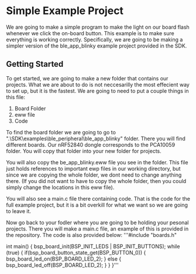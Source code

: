 # Simple Example Project
We are going to make a simple program to make the light on our board flash whenever we click the on-board button. This example is to make sure everything is working correctly. Specifically, we are going to be making a simpler version of the ble_app_blinky example project provided in the SDK.

## Getting Started
To get started, we are going to make a new folder that contains our projects. What we are about to do is not neccesarilly the most effecient way to set up, but it is the fastest. We are going to need to put a couple things in this file:

1) Board Folder
2) eww file
3) Code

To find the board folder we are going to go to ".\SDK\examples\ble_peripheral\ble_app_blinky" folder. There you will find different boards. Our nRF52840 dongle corresponds to the PCA10059 folder. You will copy that folder into your new folder for projects. 

You will also copy the be_app_blinky.eww file you see in the folder. This file just holds references to important ewp files in our working directory, but since we are copying the whole folder, we dont need to change anything there. (If you did not want to have to copy the whole folder, then you could simply change the locations in this eww file). 

You will also see a main.c file there containing code. That is the code for the full example project, but it is a bit overkill for what we want so we are going to leave it. 

Now go back to your fodler where you are going to be holding your pesonal projects. There you will make a main.c file, an example of this is provided in the repository. The code is also provided below:
'''#include "boards.h"

int main() {
    bsp_board_init(BSP_INIT_LEDS | BSP_INIT_BUTTONS);
    while (true) {
        if(bsp_board_button_state_get(BSP_BUTTON_0)) {
           bsp_board_led_on(BSP_BOARD_LED_2);
        } else {
            bsp_board_led_off(BSP_BOARD_LED_2);
        }
    }
}'''

